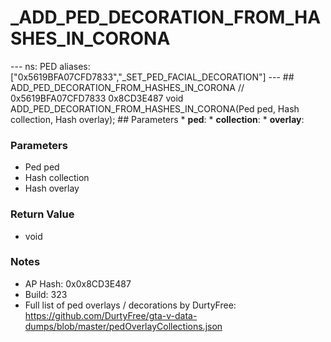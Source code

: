 # _ADD_PED_DECORATION_FROM_HASHES_IN_CORONA

--- ns: PED aliases: ["0x5619BFA07CFD7833","_SET_PED_FACIAL_DECORATION"] --- ## ADD_PED_DECORATION_FROM_HASHES_IN_CORONA  // 0x5619BFA07CFD7833 0x8CD3E487 void ADD_PED_DECORATION_FROM_HASHES_IN_CORONA(Ped ped, Hash collection, Hash overlay);   ## Parameters * **ped**: * **collection**: * **overlay**:

### Parameters
* Ped ped
* Hash collection
* Hash overlay

### Return Value
* void

### Notes
* AP Hash: 0x0x8CD3E487
* Build: 323
* Full list of ped overlays / decorations by DurtyFree: https://github.com/DurtyFree/gta-v-data-dumps/blob/master/pedOverlayCollections.json

